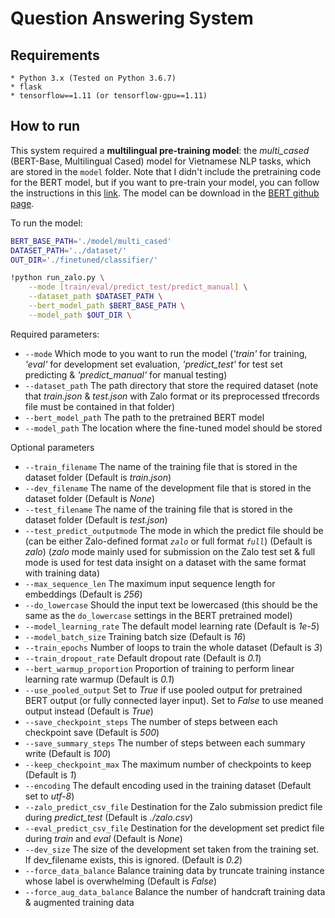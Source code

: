 # Question Answering System

## Requirements
	* Python 3.x (Tested on Python 3.6.7)
	* flask
	* tensorflow==1.11 (or tensorflow-gpu==1.11)

## How to run
This system required a **multilingual pre-training model**: the *multi_cased* (BERT-Base, Multilingual Cased) model for Vietnamese NLP tasks, which are stored in the `model` folder. Note that I didn't include the pretraining code for the BERT model, but if you want to pre-train your model, you can follow the instructions in this [link](https://github.com/google-research/bert#pre-training-with-bert). The model can be download in the [BERT github page](https://github.com/google-research/bert#pre-trained-models). 


To run the model:
```sh
BERT_BASE_PATH='./model/multi_cased'
DATASET_PATH='../dataset/'
OUT_DIR='./finetuned/classifier/'

!python run_zalo.py \
    --mode [train/eval/predict_test/predict_manual] \
    --dataset_path $DATASET_PATH \
    --bert_model_path $BERT_BASE_PATH \
    --model_path $OUT_DIR \
```

Required parameters:
- `--mode` Which mode to you want to run the model (*'train'* for training, *'eval'* for development set evaluation, *'predict_test'* for test set predicting & *'predict_manual'* for manual testing)
- `--dataset_path` The path directory that store the required dataset (note that *train.json* & *test.json* with Zalo format or its preprocessed tfrecords file must be contained in that folder)
- `--bert_model_path` The path to the pretrained BERT model
- `--model_path` The location where the fine-tuned model should be stored

Optional parameters
- `--train_filename` The name of the training file that is stored in the dataset folder (Default is *train.json*)
- `--dev_filename` The name of the development file that is stored in the dataset folder (Default is *None*)
- `--test_filename` The name of the training file that is stored in the dataset folder (Default is *test.json*)
- `--test_predict_outputmode` The mode in which the predict file should be (can be either Zalo-defined format *`zalo`* or full format *`full`*) (Default is *zalo*) (*zalo* mode mainly used for submission on the Zalo test set & full mode is used for test data insight on a dataset with the same format with training data)
- `--max_sequence_len` The maximum input sequence length for embeddings (Default is *256*)
- `--do_lowercase` Should the input text be lowercased (this should be the same as the `do_lowercase` settings in the BERT pretrained model)
- `--model_learning_rate` The default model learning rate (Default is *1e-5*)
- `--model_batch_size` Training batch size (Default is *16*)
- `--train_epochs` Number of loops to train the whole dataset (Default is *3*)
- `--train_dropout_rate` Default dropout rate (Default is *0.1*)
- `--bert_warmup_proportion` Proportion of training to perform linear learning rate warmup (Default is *0.1*)
- `--use_pooled_output` Set to *True* if use pooled output for pretrained BERT output (or fully connected layer input). Set to *False* to use meaned output instead (Default is *True*) 
- `--save_checkpoint_steps` The number of steps between each checkpoint save (Default is *500*)
- `--save_summary_steps` The number of steps between each summary write (Default is *100*)
- `--keep_checkpoint_max` The maximum number of checkpoints to keep (Default is *1*)
- `--encoding` The default encoding used in the training dataset (Default set to *utf-8*)
- `--zalo_predict_csv_file` Destination for the Zalo submission predict file during *predict_test* (Default is *./zalo.csv*)
- `--eval_predict_csv_file` Destination for the development set predict file during *train* and *eval* (Default is *None*)
- `--dev_size` The size of the development set taken from the training set. If dev_filename exists, this is ignored. (Default is *0.2*)
- `--force_data_balance` Balance training data by truncate training instance whose label is overwhelming (Default is *False*)
- `--force_aug_data_balance` Balance the number of handcraft training data & augmented training data   
